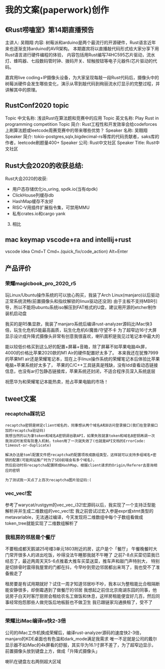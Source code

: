 # 我的文案(paperwork)创作

## 《Rust唠嗑室》第14期直播预告

主讲人: 吴翱翔
内容: 树莓派和arduino是两个最流行的开源硬件，Rust语言近年来也逐渐支持arduino的AVR架构。
本期嘉宾将以直播敲代码形式给大家分享下用Rust语言进行硬件编程的体验，
内容包括用Rust编写74HC595芯片驱动，流水灯、蜂鸣器、七段数码管时钟、拨码开关、轻触按钮等电子元器件/芯片驱动的代码。

嘉宾用live coding+IP摄像头设备，为大家呈现每敲一段Rust代码后，摄像头中的树莓派硬件会发生哪些变化，演示从零到敲代码到绚丽流水灯显示的完整过程，并讲解其中的原理。

## RustConf2020 topic

Topic 中文名称: 浅谈Rust在算法题和竞赛中的应用 
Topic 英文名称: Play Rust in programming competition
Topic 简介: Rust工程性和开发效率会给codeforces上刷算法题或leetcode周赛竞赛中的带来哪些优势？
Speaker 名称: 吴翱翔
Speaker 简介: tokio-postgres,sqlx,bigdecimal-rs等库的代码贡献者，saks库的作者，leetcode刷题量400+
Speaker 公司: Rust中文社区
Speaker Title: Rust中文社区

## Rust大会2020的收获总结:

Rust大会2020的收获:

- 用户态存储优化io_uring, spdk.io(当有dpdk)
- ClickHouse列缓存db
- HashMap缓存不友好
- RISC-V用插件扩展指令集，可禁用MMU
- 私有crates.io和cargo yank

3. 相比

## mac keymap vscode+ra and intellij+rust

vscode idea
Cmd+T
Cmd+.(quick_fix/code_action) Alt+Enter

## 产品评价

### 荣耀magicbook_pro_2020_r5

玩Linux/Ubuntu操作系统的可以放心购买，我装了Arch Linux(manjaro)以后驱动正常系统流畅(前置摄像头和指纹解锁的linux驱动还没测)
由于主板不支持MBR引导，所以不能将ubuntu系统iso解压到FAT格式的U盘，建议用开源的etcher制作装机启动盘

我买的是R5集显款，我装了manjaro系统后编译rust-analyzer源码比iMac快3倍，玩生化危机5能最高画质，玩生化危机6/魔兽/守望不卡
为了超窄边16寸大屏显示设计成升降式摄像头非常有创意我很喜欢，喇叭面积是我见过笔记本中最大的

能以较低价格买到这么好的配置+屏幕+音箱，除了屏幕不如苹果电脑4k屏，4000的价格比苹果2020款的M1 Air的硬件配置好太多了。
本来我还在犹豫7999的苹果M1 air还是荣耀笔记本，现在上手linux操作系统的荣耀笔记本后体验比苹果电脑+苹果系统好太多了，
苹果的C/C++工具链真是残缺，没有ldd查看动态链接信息，也没有ar打包静态链接库，苹果系统还封闭，不适合程序员深入系统底层

祝愿华为和荣耀笔记本能热卖，抢占苹果电脑的市场！

## tweet文案

### recaptcha踩坑记

```
recaptcha密钥是绑定client域名的，同事想从两个域名A和B访问登录接口(我们在登录接口加的recaptcha验证码)
我想当然的以为拿token和域名A密钥调谷歌API，如果失败就拿token和域名B密钥再调一次
我测试时发现有防重入机制，token用了一次就失效了(也就是API文档的ErrorCode: timeout-or-duplicate)
```

```
解决办法是toml配置文件把recaptcha的配置项改成数组类型，这样就可以支持多组域名+密钥的配置(可能网站推广时为了SEO前端会有多个域名)，
然后启动时将recaptcha配置转成HashMap，根据client请求的Origin/Referer去查询相应的密钥

为了测试我一天点了上百次recaptcha图片验证码:(
```

### vec_vec!宏

参考了warycat/rustgym的vec_vec_i32!宏源码以后，我实现了一个支持泛型能解析并并生成二维数组的vec_vec!宏
我之前尝试过宏入参是expr或stmt类型的metavariable，无法通过编译，今天发现将二维数组中每个子数组看做成token_tree就能实现了二维数组解析了

### 我租房的邻居是个餐厅

不要租成都天鹅湖25号楼3单元1803附近的房，这户是个「餐厅」
午餐晚餐时大门常开很多人的进出吃饭，吵得没法午睡那我就不午睡了
之前7-8点买菜切菜我已经忍了，最近两周天天5-6点推着大推车买菜送菜，推车声和敲门声特别大，
特别是切排骨时震得我屋里的门都在抖，今早吵到旁边邻居都出来骂了，我也受不了准备搬走了

租房要是有试用期就好？试住一周才知道邻居吵不吵，我本以为整租能比合租隔断能安静很多，却倒霉遇到了做餐厅的邻居
我想起之前住北京南湖东园的同事，他说房子白天时客厅厨房会租给农名工做饭和休息，这样房租能便宜好几百，然后同事经常抱怨那些人做完饭后地板脏也不做卫生
我已跟链家沟通换租了，受不了

---

### 荣耀比iMac编译ra快2-3倍

公司的iMac工作机换成荣耀后，编译rust-analyzer源码的速度快2-3倍，manjaro的KDE桌面也有色温和dark_mode满足我需求
唯一不足就是公司的戴尔显示器不如iMac的4k屏看的舒服，其实华为16.1寸屏不差了，为了超窄边显示，前置摄像头放到键盘上方，做成「升降式摄像头」

喇叭在键盘左右两侧超大区域
